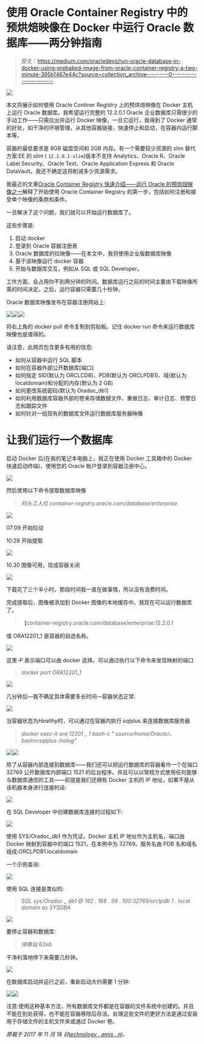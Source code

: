 # 使用 Oracle Container Registry 中的预烘焙映像在 Docker 中运行 Oracle 数据库——两分钟指南

> 原文：<https://medium.com/oracledevs/run-oracle-database-in-docker-using-prebaked-image-from-oracle-container-registry-a-two-minute-395b1467e44c?source=collection_archive---------0----------------------->

![](img/4e15fa0ecb080e819b7ec0c5f695e827.png)

本文将展示如何使用 Oracle Continer Registry 上的预烘焙映像在 Docker 主机上运行 Oracle 数据库。我希望运行完整的 12.2.0.1 Oracle 企业数据库只需很少的手动工作——只需拉出并运行 Docker 映像。一旦它运行，我得到了 Docker 通常的好处，如干净的环境管理，从其他容器链接，快速停止和启动，在容器内运行脚本等。

容器的最低要求是 8GB 磁盘空间和 2GB 内存。有一个需要较少资源的 slim 替代方案:EE 的 slim ( `12.2.0.1-slim`)版本不支持 Analytics、Oracle R、Oracle Label Security、Oracle Text、Oracle Application Express 和 Oracle DataVault。我还不确定这将削减多少资源需求。

我最近的文章[Oracle Container Registry 快速介绍——运行 Oracle 的预烘焙映像之一](https://technology.amis.nl/2017/11/17/quick-introduction-to-oracle-container-registry-running-one-of-oracles-prebaked-images/)解释了开始使用 Oracle Container Registry 的第一步，包括如何注册和接受单个映像的条款和条件。

一旦解决了这个问题，我们就可以开始运行数据库了。

这些步骤是:

1.  启动 docker
2.  登录到 Oracle 容器注册表
3.  Oracle 数据库的拉映像——在本文中，我将使用企业版数据库映像
4.  基于该映像运行 docker 容器
5.  开始与数据库交互，例如从 SQL 或 SQL Developer。

工作方面，会占用你不到两分钟的时间。数据库运行之前的时间主要由下载映像所需的时间决定。之后，运行容器只需要几十秒钟。

Oracle 数据库映像发布在容器注册网站上:

![](img/7eb90ec4fc661572c58f6d373024e1bc.png)![](img/24abac697db4eb21a31906a0886d5384.png)![](img/b392c36db363c456a7640707f22e7919.png)

将右上角的 docker pull 命令复制到剪贴板。记住 docker run 命令来运行数据库映像也是值得的。

请注意，此网页包含更多有用的信息:

*   如何从容器中运行 SQL 脚本
*   如何在容器外部公开数据库[端口]
*   如何指定 SID(默认为 ORCLCDB)、PDB(默认为 ORCLPDB1)、域(默认为 localdomain)和分配的内存(默认为 2 GB)
*   如何更改系统密码(默认为 Oradoc_db1)
*   如何利用数据库容器外部的卷来存储数据文件、重做日志、审计日志、预警日志和跟踪文件
*   如何针对一组现有的数据库文件运行数据库服务器映像

# 让我们运行一个数据库

启动 Docker 后(在我的笔记本电脑上，我正在使用 Docker 工具箱中的 Docker 快速启动终端)，使用您的 Oracle 帐户登录到容器注册中心。

![](img/30c625e8b43770e735662ed8bd5aed2f.png)

然后使用以下命令提取数据库映像

> *码头工人拉 container-registry.oracle.com/database/enterprise*

![](img/81efef41f01892fef2fe34836734ec69.png)

07:09 开始拉动

10:28 开始提取

![](img/a7858bb1abe50192190f8429fab494e5.png)

10.30 图像可用，现成容器关闭

![](img/2603965155e3c5926aaa7930a7fc0639.png)

下载花了三个半小时。那段时间我一直在做事情，所以没有浪费时间。

完成提取后，图像被添加到 Docker 图像的本地缓存中。我现在可以运行数据库了。

> 【container-registry.oracle.com/database/enterprise:12.2.0.1 

值 ORA12201_1 是容器的自选名称。

![](img/11d7dd0c265c621fab1b56a22a627c7c.png)

这里-P 表示端口可以由 docker 选择。可以通过执行以下命令来发现映射的端口

> *docker port ORA12201_1*

![](img/41a58530fd379b964b4c1ec9cc23fdd1.png)

几分钟后—我不确定具体需要多长时间—容器状态正常:

![](img/ad454afc5eff2c865f3834fd8ae51a84.png)

当容器状态为*Healthy*时，可以通过在容器内执行 sqlplus 来连接数据库服务器

> *docker exec-it ora 12201 _ 1 bash-c " source/home/Oracle/。bashrcsqlplus /nolog"*

![](img/a32a74b15b8993848faac52e0a55e28e.png)![](img/77efec9ff6a6ca00cc2624641c7acea4.png)

除了从容器内部连接到数据库——我们还可以把运行数据库的容器看作一个在端口 32769 公开数据库内部端口 1521 的后台程序。并且可以以常规方式使用任何能够与数据库通信的工具——前提是我们还拥有 Docker 主机的 IP 地址，如果不是从该机器本身进行连接的话:

![](img/e16112475f0c45c9dfafd051a1e48dc6.png)

在 SQL Developer 中创建数据库连接的过程如下:

![](img/5483ae4c8283dc2089647024621d62e9.png)

使用 SYS/Oradoc_db1 作为凭证，Docker 主机 IP 地址作为主机名，端口由 Docker 映射到容器中的端口 1521，在本例中为 32769。服务名由 PDB 名和域名组成:ORCLPDB1.localdomain

一个示例查询:

![](img/efbd685e0596ac3e7c220cdc991d130c.png)

使用 SQL 连接是类似的:

> *SQL sys/Oradoc _ db1 @ 192 . 168 . 99 . 100:32769/orclpdb 1 . local domain as SYSDBA*

![](img/ecba80cc95cca4f065497ec83dd49dd9.png)

要停止容器和数据库:

> *停靠站 62eb*

干净利落地停下来需要几秒钟。

![](img/35be06c24cbeb7199e319b840b0986ed.png)

在数据库启动并运行之前，重新启动大约需要 1 分钟:

![](img/e1738f3c0cefc812be22e104262c4c2f.png)![](img/eef6ba43dff83b2cbe7c98c94f8f54c5.png)

注意:使用这种基本方法，所有数据库文件都是在容器的文件系统中创建的。并且不能在别处获得，也不能在容器移除后存活。处理这些文件的更好方法是通过安装用于存储文件的主机文件夹或通过 Docker 卷。

*原载于 2017 年 11 月 18 日*[*technology . amis . nl*](https://technology.amis.nl/2017/11/18/run-oracle-database-in-docker-using-prebaked-image-from-oracle-container-registry-a-two-minute-guide/)*。*